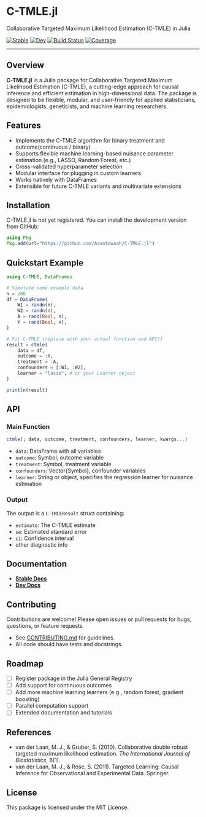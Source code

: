 # C-TMLE.jl

Collaborative Targeted Maximum Likelihood Estimation (C-TMLE) in Julia

[![Stable](https://img.shields.io/badge/docs-stable-blue.svg)](https://Asantewaah/C-TMLE.jl/stable)
[![Dev](https://img.shields.io/badge/docs-dev-blue.svg)](https://Asantewaah/C-TMLE.jl/C-TMLE.jl/dev)
[![Build Status](https://github.com/Asantewaah/C-TMLE.jl/actions/workflows/CI.yml/badge.svg)](https://github.com/Asantewaah/C-TMLE.jl/C-TMLE.jl/actions)
[![Coverage](https://codecov.io/gh/Asantewaah/C-TMLE.jl/branch/main/graph/badge.svg)](https://codecov.io/gh/Asantewaah/C-TMLE.jl)

--- 

## Overview

**C-TMLE.jl** is a Julia package for Collaborative Targeted Maximum Likelihood Estimation (C-TMLE), a cutting-edge approach for causal inference and efficient estimation in high-dimensional data. The package is designed to be flexible, modular, and user-friendly for applied statisticians, epidemiologists, geneticists, and machine learning researchers.

## Features

- Implements the C-TMLE algorithm for binary treatment and outcome(continuous / binary)
- Supports flexible machine learning-based nuisance parameter estimation (e.g., LASSO, Random Forest, etc.)
- Cross-validated hyperparameter selection
- Modular interface for plugging in custom learners
- Works natively with DataFrames
- Extensible for future C-TMLE variants and multivariate extensions

## Installation

C-TMLE.jl is not yet registered. You can install the development version from GitHub:

```julia
using Pkg
Pkg.add(url="https://github.com/Asantewaah/C-TMLE.jl")
```

## Quickstart Example

```julia
using C-TMLE, DataFrames

# Simulate some example data
n = 200
df = DataFrame(
    W1 = randn(n),
    W2 = randn(n),
    A = rand(Bool, n),
    Y = rand(Bool, n),
)

# Fit C-TMLE (replace with your actual function and API!)
result = ctmle(
    data = df,
    outcome = :Y,
    treatment = :A,
    confounders = [:W1, :W2],
    learner = "lasso", # or your Learner object
)

println(result)
```

## API

### Main Function

```julia
ctmle(; data, outcome, treatment, confounders, learner, kwargs...)
```

- `data`: DataFrame with all variables
- `outcome`: Symbol, outcome variable
- `treatment`: Symbol, treatment variable
- `confounders`: Vector{Symbol}, confounder variables
- `learner`: String or object, specifies the regression learner for nuisance estimation

### Output

The output is a `C-TMLEResult` struct containing:
- `estimate`: The C-TMLE estimate
- `se`: Estimated standard error
- `ci`: Confidence interval
- other diagnostic info

## Documentation

- [**Stable Docs**](https://Asantewaah.github.io/C-TMLE.jl/stable)
- [**Dev Docs**](https://Asantewaah.io/C-TMLE.jl/dev)

## Contributing

Contributions are welcome! Please open issues or pull requests for bugs, questions, or feature requests.
- See [CONTRIBUTING.md](CONTRIBUTING.md) for guidelines.
- All code should have tests and docstrings.

## Roadmap

- [ ] Register package in the Julia General Registry
- [ ] Add support for continuous outcomes
- [ ] Add more machine learning learners (e.g., random forest, gradient boosting)
- [ ] Parallel computation support
- [ ] Extended documentation and tutorials

## References

- van der Laan, M. J., & Gruber, S. (2010). Collaborative double robust targeted maximum likelihood estimation. _The International Journal of Biostatistics_, 6(1).
- van der Laan, M. J., & Rose, S. (2011). Targeted Learning: Causal Inference for Observational and Experimental Data. Springer.

## License

This package is licensed under the MIT License.
